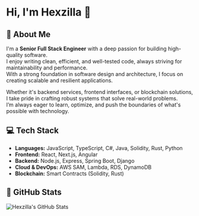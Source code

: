 # Hi, I'm Hexzilla 👋

## 🚀 About Me  
I'm a **Senior Full Stack Engineer** with a deep passion for building high-quality software.  
I enjoy writing clean, efficient, and well-tested code, always striving for maintainability and performance.  
With a strong foundation in software design and architecture, I focus on creating scalable and resilient applications.  

Whether it's backend services, frontend interfaces, or blockchain solutions,  
I take pride in crafting robust systems that solve real-world problems.  
I’m always eager to learn, optimize, and push the boundaries of what's possible with technology.

## 💻 Tech Stack
- **Languages:** JavaScript, TypeScript, C#, Java, Solidity, Rust, Python 
- **Frontend:** React, Next.js, Angular  
- **Backend:** Node.js, Express, Spring Boot, Django
- **Cloud & DevOps:** AWS SAM, Lambda, RDS, DynamoDB  
- **Blockchain:** Smart Contracts (Solidity, Rust)  

## 📌 GitHub Stats
![Hexzilla's GitHub Stats](https://github-readme-stats.vercel.app/api?username=Hexzilla&show_icons=true&theme=radical)
